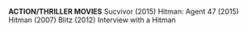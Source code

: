**ACTION/THRILLER MOVIES**
Sucvivor (2015)
 Hitman: Agent 47 (2015)
 Hitman (2007)
 Blitz (2012)
 Interview with a Hitman
